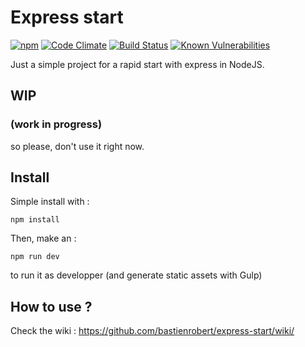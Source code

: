 # Express start
[![npm](https://img.shields.io/npm/v/npm.svg)]()
[![Code Climate](https://codeclimate.com/github/bastienrobert/express-start/badges/gpa.svg)](https://codeclimate.com/github/bastienrobert/express-start)
[![Build Status](https://travis-ci.org/bastienrobert/express-start.svg?branch=master)](https://travis-ci.org/bastienrobert/express-start)
[![Known Vulnerabilities](https://snyk.io/test/github/bastienrobert/express-start/badge.svg)](https://snyk.io/test/github/bastienrobert/express-start)


Just a simple project for a rapid start with express in NodeJS.

## WIP
### (work in progress)
so please, don't use it right now.

## Install

Simple install with :
```
npm install
```

Then, make an :
```
npm run dev
```
to run it as developper (and generate static assets with Gulp)

## How to use ?
Check the wiki : https://github.com/bastienrobert/express-start/wiki/

